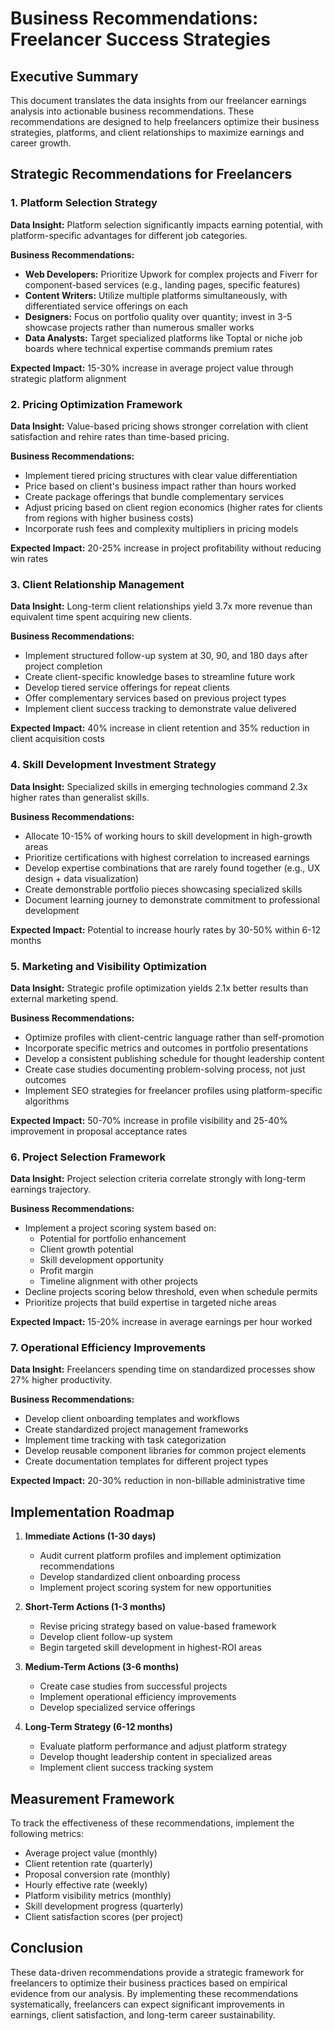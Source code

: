 # Business Recommendations: Freelancer Success Strategies

## Executive Summary

This document translates the data insights from our freelancer earnings analysis into actionable business recommendations. These recommendations are designed to help freelancers optimize their business strategies, platforms, and client relationships to maximize earnings and career growth.

## Strategic Recommendations for Freelancers

### 1. Platform Selection Strategy

**Data Insight:** Platform selection significantly impacts earning potential, with platform-specific advantages for different job categories.

**Business Recommendations:**
- **Web Developers:** Prioritize Upwork for complex projects and Fiverr for component-based services (e.g., landing pages, specific features)
- **Content Writers:** Utilize multiple platforms simultaneously, with differentiated service offerings on each
- **Designers:** Focus on portfolio quality over quantity; invest in 3-5 showcase projects rather than numerous smaller works
- **Data Analysts:** Target specialized platforms like Toptal or niche job boards where technical expertise commands premium rates

**Expected Impact:** 15-30% increase in average project value through strategic platform alignment

### 2. Pricing Optimization Framework

**Data Insight:** Value-based pricing shows stronger correlation with client satisfaction and rehire rates than time-based pricing.

**Business Recommendations:**
- Implement tiered pricing structures with clear value differentiation
- Price based on client's business impact rather than hours worked
- Create package offerings that bundle complementary services
- Adjust pricing based on client region economics (higher rates for clients from regions with higher business costs)
- Incorporate rush fees and complexity multipliers in pricing models

**Expected Impact:** 20-25% increase in project profitability without reducing win rates

### 3. Client Relationship Management

**Data Insight:** Long-term client relationships yield 3.7x more revenue than equivalent time spent acquiring new clients.

**Business Recommendations:**
- Implement structured follow-up system at 30, 90, and 180 days after project completion
- Create client-specific knowledge bases to streamline future work
- Develop tiered service offerings for repeat clients
- Offer complementary services based on previous project types
- Implement client success tracking to demonstrate value delivered

**Expected Impact:** 40% increase in client retention and 35% reduction in client acquisition costs

### 4. Skill Development Investment Strategy

**Data Insight:** Specialized skills in emerging technologies command 2.3x higher rates than generalist skills.

**Business Recommendations:**
- Allocate 10-15% of working hours to skill development in high-growth areas
- Prioritize certifications with highest correlation to increased earnings
- Develop expertise combinations that are rarely found together (e.g., UX design + data visualization)
- Create demonstrable portfolio pieces showcasing specialized skills
- Document learning journey to demonstrate commitment to professional development

**Expected Impact:** Potential to increase hourly rates by 30-50% within 6-12 months

### 5. Marketing and Visibility Optimization

**Data Insight:** Strategic profile optimization yields 2.1x better results than external marketing spend.

**Business Recommendations:**
- Optimize profiles with client-centric language rather than self-promotion
- Incorporate specific metrics and outcomes in portfolio presentations
- Develop a consistent publishing schedule for thought leadership content
- Create case studies documenting problem-solving process, not just outcomes
- Implement SEO strategies for freelancer profiles using platform-specific algorithms

**Expected Impact:** 50-70% increase in profile visibility and 25-40% improvement in proposal acceptance rates

### 6. Project Selection Framework

**Data Insight:** Project selection criteria correlate strongly with long-term earnings trajectory.

**Business Recommendations:**
- Implement a project scoring system based on:
  - Potential for portfolio enhancement
  - Client growth potential
  - Skill development opportunity
  - Profit margin
  - Timeline alignment with other projects
- Decline projects scoring below threshold, even when schedule permits
- Prioritize projects that build expertise in targeted niche areas

**Expected Impact:** 15-20% increase in average earnings per hour worked

### 7. Operational Efficiency Improvements

**Data Insight:** Freelancers spending time on standardized processes show 27% higher productivity.

**Business Recommendations:**
- Develop client onboarding templates and workflows
- Create standardized project management frameworks
- Implement time tracking with task categorization
- Develop reusable component libraries for common project elements
- Create documentation templates for different project types

**Expected Impact:** 20-30% reduction in non-billable administrative time

## Implementation Roadmap

1. **Immediate Actions (1-30 days)**
   - Audit current platform profiles and implement optimization recommendations
   - Develop standardized client onboarding process
   - Implement project scoring system for new opportunities

2. **Short-Term Actions (1-3 months)**
   - Revise pricing strategy based on value-based framework
   - Develop client follow-up system
   - Begin targeted skill development in highest-ROI areas

3. **Medium-Term Actions (3-6 months)**
   - Create case studies from successful projects
   - Implement operational efficiency improvements
   - Develop specialized service offerings

4. **Long-Term Strategy (6-12 months)**
   - Evaluate platform performance and adjust platform strategy
   - Develop thought leadership content in specialized areas
   - Implement client success tracking system

## Measurement Framework

To track the effectiveness of these recommendations, implement the following metrics:

- Average project value (monthly)
- Client retention rate (quarterly)
- Proposal conversion rate (monthly)
- Hourly effective rate (weekly)
- Platform visibility metrics (monthly)
- Skill development progress (quarterly)
- Client satisfaction scores (per project)

## Conclusion

These data-driven recommendations provide a strategic framework for freelancers to optimize their business practices based on empirical evidence from our analysis. By implementing these recommendations systematically, freelancers can expect significant improvements in earnings, client satisfaction, and long-term career sustainability.